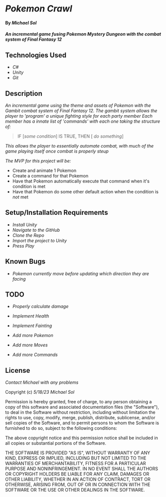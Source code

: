# _Pokemon Crawl_

#### By _**Michael Sol**_

#### _An incremental game fusing Pokemon Mystery Dungeon with the combat system of Final Fantasy 12_

## Technologies Used

* _C#_
* _Unity_
* _Git_

## Description

_An incremental game using the theme and assets of Pokemon with the Gambit combat system of Final Fantasy 12._
_The gambit system allows the player to 'program' a unique fighting style for each party member_
_Each member has a innate list of 'commands' with each one taking the structure of:_

 > IF [_some condition_] IS TRUE, THEN [ _do something_]

_This allows the player to essentially automate combat, with much of the game playing itself once combat is properly steup_

_The MVP for this project will be:_

* Create and animate 1 Pokemon
* Create a command for that Pokemon
* Have that Pokemon automatically execute that command when it's condition is met
* Have that Pokemon do some other default action when the condition is _not_ met

## Setup/Installation Requirements

* _Install Unity_
* _Navigate to the GitHub_
* _Clone the Repo_
* _Import the project to Unity_
* _Press Play_

## Known Bugs

* _Pokemon currently move before updating which direction they are facing_

## TODO

* _Properly calculate damage_
* _Implement Health_
* _Implement Fainting_

* _Add more Pokemon_
* _Add more Moves_
* _Add more Commands_


## License

_Contact Michael with any problems_

Copyright (c) _5/18/23_ _Michael Sol_

Permission is hereby granted, free of charge, to any person obtaining a copy of this software and associated documentation files (the "Software"), to deal in the Software without restriction, including without limitation the rights to use, copy, modify, merge, publish, distribute, sublicense, and/or sell copies of the Software, and to permit persons to whom the Software is furnished to do so, subject to the following conditions:

The above copyright notice and this permission notice shall be included in all copies or substantial portions of the Software.

THE SOFTWARE IS PROVIDED "AS IS", WITHOUT WARRANTY OF ANY KIND, EXPRESS OR IMPLIED, INCLUDING BUT NOT LIMITED TO THE WARRANTIES OF MERCHANTABILITY, FITNESS FOR A PARTICULAR PURPOSE AND NONINFRINGEMENT. IN NO EVENT SHALL THE AUTHORS OR COPYRIGHT HOLDERS BE LIABLE FOR ANY CLAIM, DAMAGES OR OTHER LIABILITY, WHETHER IN AN ACTION OF CONTRACT, TORT OR OTHERWISE, ARISING FROM, OUT OF OR IN CONNECTION WITH THE SOFTWARE OR THE USE OR OTHER DEALINGS IN THE SOFTWARE.